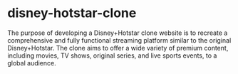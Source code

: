 # disney-hotstar-clone
The purpose of developing a Disney+Hotstar clone website is to recreate a comprehensive and fully functional streaming platform similar to the original Disney+Hotstar. The clone aims to offer a wide variety of premium content, including movies, TV shows, original series, and live sports events, to a global audience.
